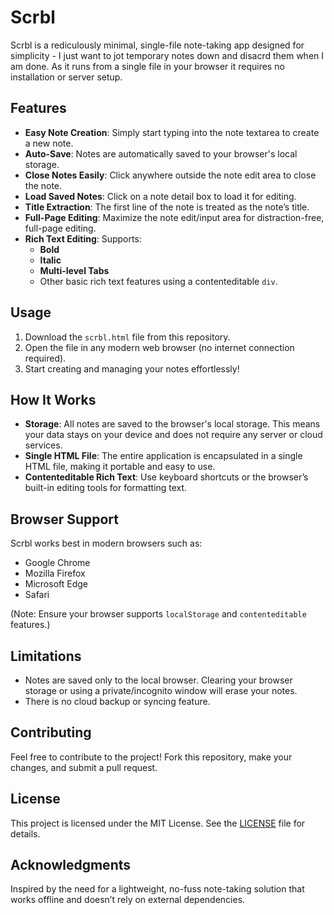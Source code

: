 # Scrbl

Scrbl is a rediculously minimal, single-file note-taking app designed for simplicity  - I just want to jot temporary notes down and disacrd them when I am done. As it runs from a single file in your browser it requires no installation or server setup.

## Features

- **Easy Note Creation**: Simply start typing into the note textarea to create a new note.
- **Auto-Save**: Notes are automatically saved to your browser's local storage.
- **Close Notes Easily**: Click anywhere outside the note edit area to close the note.
- **Load Saved Notes**: Click on a note detail box to load it for editing.
- **Title Extraction**: The first line of the note is treated as the note’s title.
- **Full-Page Editing**: Maximize the note edit/input area for distraction-free, full-page editing.
- **Rich Text Editing**: Supports:
  - **Bold**
  - **Italic**
  - **Multi-level Tabs**
  - Other basic rich text features using a contenteditable `div`.

## Usage

1. Download the `scrbl.html` file from this repository.
2. Open the file in any modern web browser (no internet connection required).
3. Start creating and managing your notes effortlessly!

## How It Works

- **Storage**: All notes are saved to the browser's local storage. This means your data stays on your device and does not require any server or cloud services.
- **Single HTML File**: The entire application is encapsulated in a single HTML file, making it portable and easy to use.
- **Contenteditable Rich Text**: Use keyboard shortcuts or the browser’s built-in editing tools for formatting text.

## Browser Support

Scrbl works best in modern browsers such as:

- Google Chrome
- Mozilla Firefox
- Microsoft Edge
- Safari

(Note: Ensure your browser supports `localStorage` and `contenteditable` features.)

## Limitations

- Notes are saved only to the local browser. Clearing your browser storage or using a private/incognito window will erase your notes.
- There is no cloud backup or syncing feature.

## Contributing

Feel free to contribute to the project! Fork this repository, make your changes, and submit a pull request.

## License

This project is licensed under the MIT License. See the [LICENSE](LICENSE) file for details.

## Acknowledgments

Inspired by the need for a lightweight, no-fuss note-taking solution that works offline and doesn’t rely on external dependencies.

